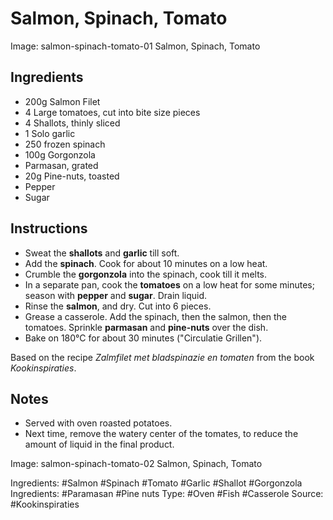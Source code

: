 # Salmon, Spinach, Tomato

Image: salmon-spinach-tomato-01 Salmon, Spinach, Tomato

## Ingredients

* 200g Salmon Filet
* 4 Large tomatoes, cut into bite size pieces
* 4 Shallots, thinly sliced
* 1 Solo garlic
* 250 frozen spinach
* 100g Gorgonzola
* Parmasan, grated
* 20g Pine-nuts, toasted
* Pepper
* Sugar


## Instructions

* Sweat the **shallots** and **garlic** till soft.
* Add the **spinach**. Cook for about 10 minutes on a low heat.
* Crumble the **gorgonzola** into the spinach, cook till it melts.
* In a separate pan, cook the **tomatoes** on a low heat for some minutes;
  season with **pepper** and **sugar**. Drain liquid.
* Rinse the **salmon**, and dry. Cut into 6 pieces.
* Grease a casserole. Add the spinach, then the salmon, then the tomatoes.
  Sprinkle **parmasan** and **pine-nuts** over the dish.
* Bake on 180&deg;C for about 30 minutes ("Circulatie Grillen").

Based on the recipe *Zalmfilet met bladspinazie en tomaten*
from the book *Kookinspiraties*.

## Notes
* Served with oven roasted potatoes.
* Next time, remove the watery center of the tomates, to reduce the
  amount of liquid in the final product.

Image: salmon-spinach-tomato-02 Salmon, Spinach, Tomato

Ingredients: #Salmon #Spinach #Tomato #Garlic #Shallot #Gorgonzola 
Ingredients: #Paramasan #Pine nuts
Type: #Oven #Fish #Casserole
Source: #Kookinspiraties
